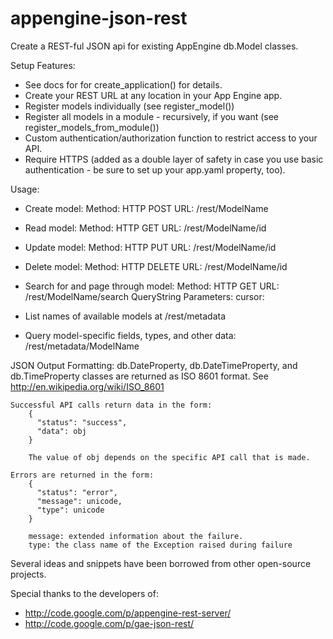 appengine-json-rest
===================
Create a REST-ful JSON api for existing AppEngine db.Model classes.

Setup Features:
  * See docs for for create_application() for details.
  * Create your REST URL at any location in your App Engine app.
  * Register models individually (see register_model())
  * Register all models in a module - recursively, if you want
    (see register_models_from_module())
  * Custom authentication/authorization function to restrict access to your API.
  * Require HTTPS (added as a double layer of safety in case you use basic
    authentication - be sure to set up your app.yaml property, too).

Usage:
  * Create model:
     Method: HTTP POST
     URL: /rest/ModelName
  * Read model:
     Method: HTTP GET
     URL: /rest/ModelName/id
  * Update model:
     Method: HTTP PUT
     URL: /rest/ModelName/id
  * Delete model:
     Method: HTTP DELETE
     URL: /rest/ModelName/id
  * Search for and page through model:
     Method: HTTP GET
     URL: /rest/ModelName/search
     QueryString Parameters:
       cursor:

  * List names of available models at /rest/metadata
  * Query model-specific fields, types, and other data: /rest/metadata/ModelName

JSON Output Formatting:
    db.DateProperty, db.DateTimeProperty, and db.TimeProperty classes are
    returned as ISO 8601 format. See http://en.wikipedia.org/wiki/ISO_8601

    Successful API calls return data in the form:
        {
          "status": "success",
          "data": obj
        }

        The value of obj depends on the specific API call that is made.

    Errors are returned in the form:
        {
          "status": "error",
          "message": unicode,
          "type": unicode
        }

        message: extended information about the failure.
        type: the class name of the Exception raised during failure


Several ideas and snippets have been borrowed from other open-source projects.

Special thanks to the developers of:
  * http://code.google.com/p/appengine-rest-server/
  * http://code.google.com/p/gae-json-rest/

